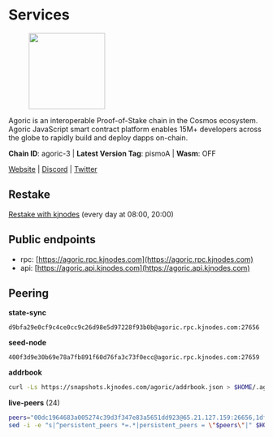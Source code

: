 # Services

<figure><img src="https://raw.githubusercontent.com/kj89/testnet_manuals/main/pingpub/logos/agoric.png" width="150" alt=""><figcaption></figcaption></figure>

Agoric is an interoperable Proof-of-Stake chain in the Cosmos ecosystem.  Agoric JavaScript smart contract platform enables 15M+ developers across the  globe to rapidly build and deploy dapps on-chain.

**Chain ID**: agoric-3 | **Latest Version Tag**: pismoA | **Wasm**: OFF

[Website](https://agoric.com) | [Discord](https://discord.com/invite/qDW8DRes4s) | [Twitter](https://twitter.com/agoric)

## Restake

[Restake with kjnodes](https://restake.app/agoric/agoricvaloper1ku5sm2twlsywdrp4wz3kfwgyrtqtp0lpr3nvk8) (every day at 08:00, 20:00)
## Public endpoints

* rpc: [https://agoric.rpc.kjnodes.com](https://agoric.rpc.kjnodes.com)
* api: [https://agoric.api.kjnodes.com](https://agoric.api.kjnodes.com)

## Peering

**state-sync**

```text
d9bfa29e0cf9c4ce0cc9c26d98e5d97228f93b0b@agoric.rpc.kjnodes.com:27656
```

**seed-node**

```text
400f3d9e30b69e78a7fb891f60d76fa3c73f0ecc@agoric.rpc.kjnodes.com:27659
```

**addrbook**
```bash
curl -Ls https://snapshots.kjnodes.com/agoric/addrbook.json > $HOME/.agoric/config/addrbook.json
```

**live-peers** (24)
```bash
peers="00dc1964683a005274c39d3f347e83a5651dd923@65.21.127.159:26656,1dfd1a8be38d892fa485e1b417bcf5f225b3f638@185.210.219.66:26656,af77fd96cb62c6011272ee67390e540504b47fd9@51.222.42.205:26656,d9bfa29e0cf9c4ce0cc9c26d98e5d97228f93b0b@65.109.88.38:27656,cef26a8de3aa31f1f4e63898b38667b0816f35d3@14.224.155.176:26656,711f6f36a6ec3924b6d721de6adce604092e59f2@116.202.226.169:26656,44476201c6e8610b194e75e4c7993ad6d54a1db8@51.91.70.90:29656,63bd6649f80362ce513027d99ef32c826fdbd259@45.9.62.136:26656,a38a30c1dd31f63be2befd40b82964b215c3c288@165.22.251.28:26656,4eea1e0a22d8d2ade108fc5f8e07d6d6e711e909@65.108.10.138:26656,0837c0dac0bb15e79e64207bb0fa5a9a6fa42ad4@178.62.116.62:26656,05f967bf55fee6647e69bdfca69f064d7e4876c5@128.199.128.15:26060,5e0acd690771af91625095185f6081dd1bccdb8f@78.47.21.189:26656,059f6ccc82a5bdd61e9089914368d0aade14fac0@159.89.101.239:26060,f095bb53006ebddcbbf29c8df70dddcba6419e36@142.93.145.13:26656,c6475a8ccd715e297d21d17c5e391d5730393a78@18.214.40.80:26656,0f642db2770d4dd3e0d030b2f14f1365e40f3b38@185.146.148.101:26657,9ed68bef54712b46713ac755ab7a6e7ad30694ef@192.99.44.79:14456,d56af8cb0716909f9b804e7dec8c1d34ae4eed16@65.108.142.81:26676,ca4c3b9d0cf78d934a3b972c328db2e4a9a66c42@64.32.40.134:26656,71bd0265037393f31ee9947a8e32fa494e51b637@135.181.218.98:26656,b6396f86d6d73a99e1957ea202840d6f48eb03c9@44.192.103.233:26656,c84170667fcf54024b24f05b2f9dd6608570ac8c@157.90.35.145:28656,0464c8dded70d01f5ab50a8d6047a6b27ddf2ccd@84.244.95.232:26656"
sed -i -e "s|^persistent_peers *=.*|persistent_peers = \"$peers\"|" $HOME/.agoric/config/config.toml
```

